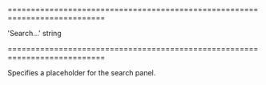 <!--**
/*-------------------------------------------
    Auto-generated file. Do not modify.
-------------------------------------------

**-->
===========================================================================
<!--default-->'Search...'<!--/default-->
<!--type-->string<!--/type-->
===========================================================================

<!--shortDescription-->
Specifies a placeholder for the search panel.
<!--/shortDescription-->

<!--fullDescription-->

<!--/fullDescription-->